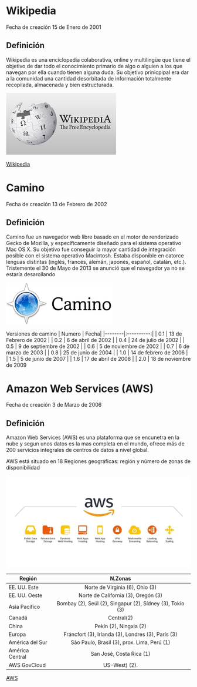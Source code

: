 # Wikipedia

Fecha de creación 15 de Enero de 2001

## Definición

Wikipedia es una enciclopedia colaborativa, online y multilingüe que tiene el objetivo de dar todo el conocimiento primario de algo o alguien a los que navegan por ella cuando tienen alguna duda. Su objetivo prinicpipal era dar a la comunidad una cantidad desorbitada de información totalmente recopilada, almacenada y bien estructurada.

![imagen](https://github.com/elfrago05/SMX2-M8_UF1_A1_HistoriaWeb_2002/blob/main/descarga.jpg "imagen wikipedia")

[Wikipedia](https://es.wikipedia.org/wiki/Wikipedia:Portada "Titulo Opcional")


# Camino

Fecha de creación 13 de Febrero de 2002

## Definición

Camino fue un navegador web libre basado en el motor de renderizado Gecko de Mozilla, y específicamente diseñado para el sistema operativo Mac OS X. Su objetivo fue conseguir la mayor cantidad de integración posible con el sistema operativo Macintosh. Estaba disponible en catorce lenguas distintas (inglés, francés, alemán, japonés, español, catalán, etc.). Tristemente el 30 de Mayo de 2013 se anunció que el navegador ya no se estaría desarollando

![imagen](https://github.com/elfrago05/SMX2-M8_UF1_A1_HistoriaWeb_2002/blob/main/logo.png "imagen Camino")

Versiones de camino
| Numero | Fecha| 
|--------|:----------:|
| 0.1 | 13 de Febrero de 2002 | 
| 0.2 | 6 de abril de 2002 | 
| 0.4 | 24 de julio de 2002 | 
| 0.5 | 9 de septiembre de 2002 | 
| 0.6 | 5 de noviembre de 2002 | 
| 0.7 | 6 de marzo de 2003 | 
| 0.8 | 25 de junio de 2004 | 
| 1.0 | 14 de febrero de 2006 | 
| 1.5 | 5 de junio de 2007 | 
| 1.6 | 17 de abril de 2008 | 
| 2.0 | 18 de noviembre de 2009
 
 
 # Amazon Web Services (AWS)

Fecha de creación 3 de Marzo de 2006

## Definición

Amazon Web Services (AWS) es una plataforma que se encunetra en la nube y segun unos datos es la mas completa en el mundo, ofrece más de 200 servicios integrales de centros de datos a nivel global. 

AWS está situado en 18 Regiones geográficas: región y número de zonas de disponibilidad

![imagen](https://github.com/elfrago05/SMX2-M8_UF1_A1_HistoriaWeb_2002/blob/main/Amazon-Web-Services-Leistungen.webp "imagen Amazon Web Services")

| Región | N.Zonas | 
|--------------|:-------------------------------:|
| EE. UU. Este | Norte de Virginia (6), Ohio (3) |
| EE. UU. Oeste | Norte de California (3), Oregón (3) | 
| Asia Pacífico | Bombay (2), Seúl (2), Singapur (2), Sídney (3), Tokio (3) | 
| Canadá | Central(2) | 
| China | Pekín (2), Ningxia (2) | 
| Europa | Fráncfort (3), Irlanda (3), Londres (3), París (3) | 
| América del Sur | São Paulo, Brasil (3), prox. Lima, Perú (1) | 
| América Central | San José, Costa Rica (1) | 
| AWS GovCloud | US-West) (2). | 

[AWS](https://aws.amazon.com/es/ "Titulo Opcional")
